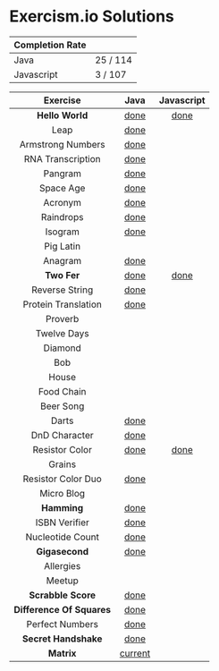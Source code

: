 # Exercism.io Solutions

| Completion Rate | | 
| --- | --- |  
| Java | 25 / 114 |  
| Javascript | 3 / 107 |  


| Exercise | Java | Javascript |
| :---: | :---: | :---: |
| **Hello World**  | [done](java/Hello%20World/) | [done](javascript/Hello%20World/hello-world.js) |
| Leap | [done](java/Leap/) |
| Armstrong Numbers | [done](java/Armstrong%20Number/) |
| RNA Transcription | [done](java/RNA%20Transcription/) |
| Pangram | [done](java/Pangram/) |
| Space Age | [done](java/Space%20Age/) |
| Acronym | [done](java/Acronym/) |
| Raindrops | [done](java/Raindrops/) |
| Isogram | [done](java/Isogram/) |
| Pig Latin | |
| Anagram | [done](java/Anagram/) |
| **Two Fer**  | [done](java/Two%20Fer/) | [done](javascript/Two%20Fer/two-fer.js) |
| Reverse String | [done](java/Reverse%20String/) |
| Protein Translation | [done](java/Protein%20Translation/) |
| Proverb | |
| Twelve Days | |
| Diamond | |
| Bob | |
| House | |
| Food Chain | |
| Beer Song | |
| Darts | [done](java/Darts/) |
| DnD Character | [done](java/DnD%20Character/) 
| Resistor Color | [done](java/Resistor%20Color/) | [done](javascript/Resistor%20Color/resistor-color.js) |
| Grains | |
| Resistor Color Duo | [done](java/Resistor%20Color%20Duo/) ||
| Micro Blog | |
| **Hamming** | [done](java/Hamming/) ||
| ISBN Verifier | [done](java/ISBN%20Verifier/) ||
| Nucleotide Count | [done](java/Nucleotide%20Count/) ||
| **Gigasecond** | [done](java/Gigasecond/) ||
| Allergies | |
| Meetup | |
| **Scrabble Score** | [done](java/Scrabble%20Score/) ||
| **Difference Of Squares** | [done](java/Difference%20Of%20Squares/) ||
| Perfect Numbers | [done](java/Perfect%20Numbers/) ||
| **Secret Handshake** | [done](java/Secret%20Handshake/) ||
| **Matrix** | [current](java/Matrix/) ||